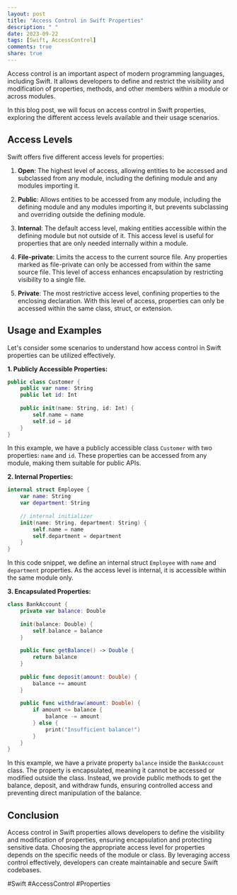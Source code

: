 ```yaml
---
layout: post
title: "Access Control in Swift Properties"
description: " "
date: 2023-09-22
tags: [Swift, AccessControl]
comments: true
share: true
---
```


Access control is an important aspect of modern programming languages, including Swift. It allows developers to define and restrict the visibility and modification of properties, methods, and other members within a module or across modules.

In this blog post, we will focus on access control in Swift properties, exploring the different access levels available and their usage scenarios.

## Access Levels

Swift offers five different access levels for properties:

1. **Open**: The highest level of access, allowing entities to be accessed and subclassed from any module, including the defining module and any modules importing it.

2. **Public**: Allows entities to be accessed from any module, including the defining module and any modules importing it, but prevents subclassing and overriding outside the defining module.

3. **Internal**: The default access level, making entities accessible within the defining module but not outside of it. This access level is useful for properties that are only needed internally within a module.

4. **File-private**: Limits the access to the current source file. Any properties marked as file-private can only be accessed from within the same source file. This level of access enhances encapsulation by restricting visibility to a single file.

5. **Private**: The most restrictive access level, confining properties to the enclosing declaration. With this level of access, properties can only be accessed within the same class, struct, or extension.

## Usage and Examples

Let's consider some scenarios to understand how access control in Swift properties can be utilized effectively.

**1. Publicly Accessible Properties:**
```swift
public class Customer {
    public var name: String
    public let id: Int
    
    public init(name: String, id: Int) {
        self.name = name
        self.id = id
    }
}
```
In this example, we have a publicly accessible class `Customer` with two properties: `name` and `id`. These properties can be accessed from any module, making them suitable for public APIs.

**2. Internal Properties:**
```swift
internal struct Employee {
    var name: String
    var department: String
    
    // internal initializer
    init(name: String, department: String) {
        self.name = name
        self.department = department
    }
}
```
In this code snippet, we define an internal struct `Employee` with `name` and `department` properties. As the access level is internal, it is accessible within the same module only.

**3. Encapsulated Properties:**
```swift
class BankAccount {
    private var balance: Double
    
    init(balance: Double) {
        self.balance = balance
    }
    
    public func getBalance() -> Double {
        return balance
    }
    
    public func deposit(amount: Double) {
        balance += amount
    }
    
    public func withdraw(amount: Double) {
        if amount <= balance {
            balance -= amount
        } else {
            print("Insufficient balance!")
        }
    }
}
```
In this example, we have a private property `balance` inside the `BankAccount` class. The property is encapsulated, meaning it cannot be accessed or modified outside the class. Instead, we provide public methods to get the balance, deposit, and withdraw funds, ensuring controlled access and preventing direct manipulation of the balance.

## Conclusion

Access control in Swift properties allows developers to define the visibility and modification of properties, ensuring encapsulation and protecting sensitive data. Choosing the appropriate access level for properties depends on the specific needs of the module or class. By leveraging access control effectively, developers can create maintainable and secure Swift codebases.

#Swift #AccessControl #Properties